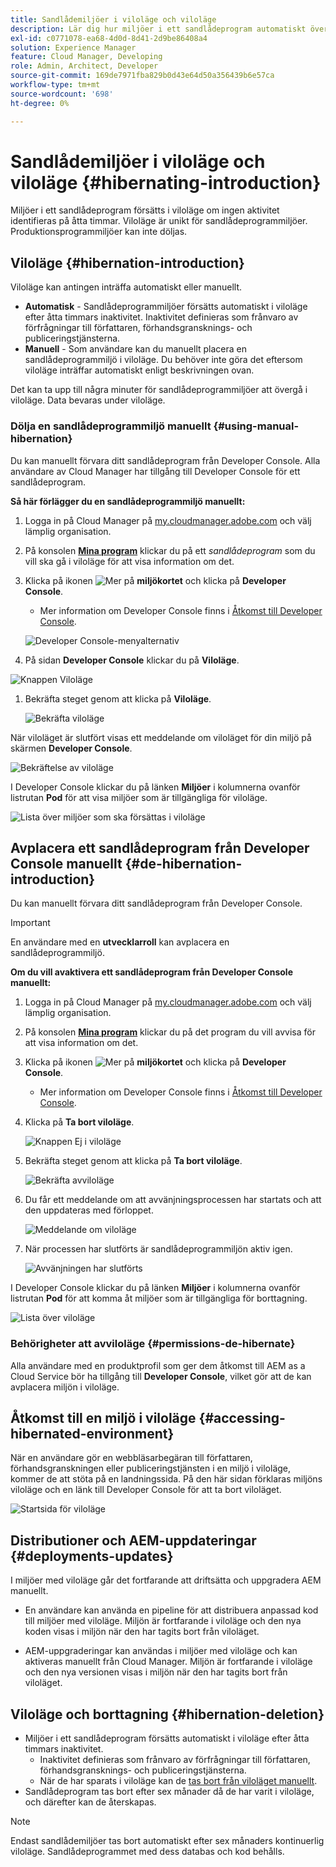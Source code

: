 ```yaml
---
title: Sandlådemiljöer i viloläge och viloläge
description: Lär dig hur miljöer i ett sandlådeprogram automatiskt övergår i viloläge och hur du kan avplacera dem i viloläge.
exl-id: c0771078-ea68-4d0d-8d41-2d9be86408a4
solution: Experience Manager
feature: Cloud Manager, Developing
role: Admin, Architect, Developer
source-git-commit: 169de7971fba829b0d43e64d50a356439b6e57ca
workflow-type: tm+mt
source-wordcount: '698'
ht-degree: 0%

---
```



# Sandlådemiljöer i viloläge och viloläge {#hibernating-introduction}

Miljöer i ett sandlådeprogram försätts i viloläge om ingen aktivitet identifieras på åtta timmar. Viloläge är unikt för sandlådeprogrammiljöer. Produktionsprogrammiljöer kan inte döljas.

## Viloläge {#hibernation-introduction}

Viloläge kan antingen inträffa automatiskt eller manuellt.

* **Automatisk** - Sandlådeprogrammiljöer försätts automatiskt i viloläge efter åtta timmars inaktivitet. Inaktivitet definieras som frånvaro av förfrågningar till författaren, förhandsgransknings- och publiceringstjänsterna.
* **Manuell** - Som användare kan du manuellt placera en sandlådeprogrammiljö i viloläge. Du behöver inte göra det eftersom viloläge inträffar automatiskt enligt beskrivningen ovan.

Det kan ta upp till några minuter för sandlådeprogrammiljöer att övergå i viloläge. Data bevaras under viloläge.

### Dölja en sandlådeprogrammiljö manuellt {#using-manual-hibernation}

Du kan manuellt förvara ditt sandlådeprogram från Developer Console. Alla användare av Cloud Manager har tillgång till Developer Console för ett sandlådeprogram.

**Så här förlägger du en sandlådeprogrammiljö manuellt:**

1. Logga in på Cloud Manager på [my.cloudmanager.adobe.com](https://my.cloudmanager.adobe.com/) och välj lämplig organisation.

1. På konsolen **[Mina program](/help/implementing/cloud-manager/navigation.md#my-programs)** klickar du på ett *sandlådeprogram* som du vill ska gå i viloläge för att visa information om det.

1. Klicka på ikonen ![Mer](https://spectrum.adobe.com/static/icons/workflow_18/Smock_More_18_N.svg) på **miljökortet** och klicka på **Developer Console**.

   * Mer information om Developer Console finns i [Åtkomst till Developer Console](/help/implementing/cloud-manager/manage-environments.md#accessing-developer-console).

   ![Developer Console-menyalternativ](/help/implementing/cloud-manager/assets/developer-console-menu-option.png)

1. På sidan **Developer Console** klickar du på **Viloläge**.

<!-- UPDATE THESE SCREENSHOTS WHEN NEW AEM DEVELOPER CONSOLE UI IS RELEASED. AS OF OCTOBER 14, 2024, NEW UI IS STILL IN PRIVATE BETA -->

![Knappen Viloläge](assets/hibernate-1.png)

1. Bekräfta steget genom att klicka på **Viloläge**.

   ![Bekräfta viloläge](assets/hibernate-2.png)

När viloläget är slutfört visas ett meddelande om viloläget för din miljö på skärmen **Developer Console**.

![Bekräftelse av viloläge](assets/hibernate-4.png)

I Developer Console klickar du på länken **Miljöer** i kolumnerna ovanför listrutan **Pod** för att visa miljöer som är tillgängliga för viloläge.

![Lista över miljöer som ska försättas i viloläge](assets/hibernate-1b.png)

## Avplacera ett sandlådeprogram från Developer Console manuellt {#de-hibernation-introduction}

Du kan manuellt förvara ditt sandlådeprogram från Developer Console.

>[!IMPORTANT]
>
>En användare med en **utvecklarroll** kan avplacera en sandlådeprogrammiljö.

**Om du vill avaktivera ett sandlådeprogram från Developer Console manuellt:**

1. Logga in på Cloud Manager på [my.cloudmanager.adobe.com](https://my.cloudmanager.adobe.com/) och välj lämplig organisation.

1. På konsolen **[Mina program](/help/implementing/cloud-manager/navigation.md#my-programs)** klickar du på det program du vill avvisa för att visa information om det.

1. Klicka på ikonen ![Mer](https://spectrum.adobe.com/static/icons/workflow_18/Smock_More_18_N.svg) på **miljökortet** och klicka på **Developer Console**.

   * Mer information om Developer Console finns i [Åtkomst till Developer Console](/help/implementing/cloud-manager/manage-environments.md#accessing-developer-console).

1. Klicka på **Ta bort viloläge**.

   ![Knappen Ej i viloläge](assets/de-hibernation-img1.png)

1. Bekräfta steget genom att klicka på **Ta bort viloläge**.

   ![Bekräfta avviloläge](assets/de-hibernation-img2.png)

1. Du får ett meddelande om att avvänjningsprocessen har startats och att den uppdateras med förloppet.

   ![Meddelande om viloläge](assets/de-hibernation-img3.png)

1. När processen har slutförts är sandlådeprogrammiljön aktiv igen.

   ![Avvänjningen har slutförts](assets/de-hibernation-img4.png)

I Developer Console klickar du på länken **Miljöer** i kolumnerna ovanför listrutan **Pod** för att komma åt miljöer som är tillgängliga för borttagning.

![Lista över viloläge](assets/de-hibernate-1b.png)

### Behörigheter att avviloläge {#permissions-de-hibernate}

Alla användare med en produktprofil som ger dem åtkomst till AEM as a Cloud Service bör ha tillgång till **Developer Console**, vilket gör att de kan avplacera miljön i viloläge.

## Åtkomst till en miljö i viloläge {#accessing-hibernated-environment}

När en användare gör en webbläsarbegäran till författaren, förhandsgranskningen eller publiceringstjänsten i en miljö i viloläge, kommer de att stöta på en landningssida. På den här sidan förklaras miljöns viloläge och en länk till Developer Console för att ta bort viloläget.

![Startsida för viloläge](assets/de-hibernation-img5.png)

## Distributioner och AEM-uppdateringar {#deployments-updates}

I miljöer med viloläge går det fortfarande att driftsätta och uppgradera AEM manuellt.

* En användare kan använda en pipeline för att distribuera anpassad kod till miljöer med viloläge. Miljön är fortfarande i viloläge och den nya koden visas i miljön när den har tagits bort från viloläget.

* AEM-uppgraderingar kan användas i miljöer med viloläge och kan aktiveras manuellt från Cloud Manager. Miljön är fortfarande i viloläge och den nya versionen visas i miljön när den har tagits bort från viloläget.

## Viloläge och borttagning {#hibernation-deletion}

* Miljöer i ett sandlådeprogram försätts automatiskt i viloläge efter åtta timmars inaktivitet.
   * Inaktivitet definieras som frånvaro av förfrågningar till författaren, förhandsgransknings- och publiceringstjänsterna.
   * När de har sparats i viloläge kan de [tas bort från viloläget manuellt](#de-hibernation-introduction).
* Sandlådeprogram tas bort efter sex månader då de har varit i viloläge, och därefter kan de återskapas.

>[!NOTE]
>
>Endast sandlådemiljöer tas bort automatiskt efter sex månaders kontinuerlig viloläge. Sandlådeprogrammet med dess databas och kod behålls.
